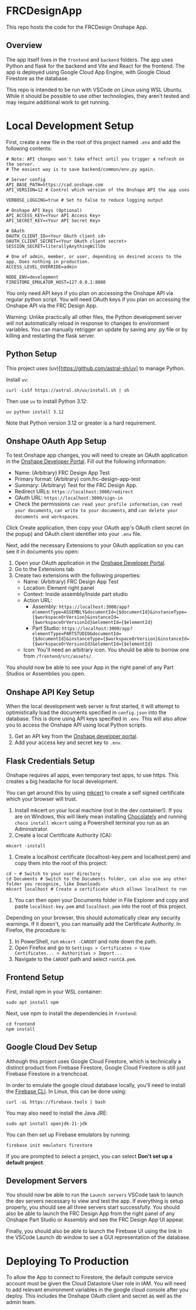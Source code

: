 # FRCDesignApp

This repo hosts the code for the FRCDesign Onshape App.

## Overview

The app itself lives in the `frontend` and `backend` folders. The app uses Python and flask for the backend and Vite and React for the frontend.
The app is deployed using Google Cloud App Engine, with Google Cloud Firestore as the database.

This repo is intended to be run with VSCode on Linux using WSL Ubuntu.
While it should be possible to use other technologies, they aren't tested and may require additional work to get running.

# Local Development Setup

First, create a new file in the root of this project named `.env` and add the following contents:

```
# Note: API changes won't take effect until you trigger a refresh on the server.
# The easiest way is to save backend/common/env.py again.

# Server config
API_BASE_PATH=https://cad.onshape.com
API_VERSION=12 # Control which version of the Onshape API the app uses

VERBOSE_LOGGING=true # Set to false to reduce logging output

# Onshape API Keys (Optional)
API_ACCESS_KEY=<Your API Access Key>
API_SECRET_KEY=<Your API Secret Key>

# OAuth
OAUTH_CLIENT_ID=<Your OAuth client id>
OAUTH_CLIENT_SECRET=<Your OAuth client secret>
SESSION_SECRET=literallyAnythingWillDo

# One of admin, member, or user, depending on desired access to the app. Does nothing in production.
ACCESS_LEVEL_OVERRIDE=admin

NODE_ENV=development
FIRESTORE_EMULATOR_HOST=127.0.0.1:8080
```

You only need API keys if you plan on accessing the Onshape API via regular python script.
You will need OAuth keys if you plan on accessing the Onshape API via the FRC Design App.

Warning: Unlike practically all other files, the Python development server will not automatically reload in response to changes to environment variables.
You can manually retrigger an update by saving any .py file or by killing and restarting the flask server.

## Python Setup

This project uses (uv)[https://github.com/astral-sh/uv] to manage Python.

Install `uv`:

```
curl -LsSf https://astral.sh/uv/install.sh | sh
```

Then use `uv` to install Python 3.12:

```
uv python install 3.12
```

Note that Python version 3.12 or greater is a hard requirement.

## Onshape OAuth App Setup

To test Onshape app changes, you will need to create an OAuth application in the [Onshape Developer Portal](https://cad.onshape.com/appstore/dev-portal/oauthApps). Fill out the following information:

-   Name: (Arbitrary) FRC Design App Test
-   Primary format: (Arbitrary) com.frc-design-app-test
-   Summary: (Arbitrary) Test for the FRC Design App.
-   Redirect URLs: `https://localhost:3000/redirect`
-   OAuth URL: `https://localhost:3000/sign-in`
-   Check the permissions `can read your profile information`, `can read your documents`, `can write to your documents`, and `can delete your documents and workspaces`.

Click Create application, then copy your OAuth app's OAuth client secret (in the popup) and OAuth client identifier into your `.env` file.

Next, add the necessary Extensions to your OAuth application so you can see it in documents you open:

1. Open your OAuth application in the [Onshape Developer Portal](https://cad.onshape.com/appstore/dev-portal/oauthApps).
2. Go to the Extensions tab.
3. Create two extensions with the following properties:
    - Name: (Arbitrary) FRC Design App Test
    - Location: Element right panel
    - Context: Inside assembly/Inside part studio
    - Action URL:
        - Assembly: `https://localhost:3000/app?elementType=ASSEMBLY&documentId={$documentId}&instanceType={$workspaceOrVersion}&instanceId={$workspaceOrVersionId}&elementId={$elementId}`
        - Part Studio: `https://localhost:3000/app?elementType=PARTSTUDIO&documentId={$documentId}&instanceType={$workspaceOrVersion}&instanceId={$workspaceOrVersionId}&elementId={$elementId}`
    - Icon: You'll need an arbitrary icon. You should be able to borrow one from `/frontend/src/assets/`.

You should now be able to see your App in the right panel of any Part Studios or Assemblies you open.

## Onshape API Key Setup

When the local development web server is first started, it will attempt to optimistically load the documents specified in `config.json` into the database.
This is done using API keys specified in `.env`. This will also allow you to access the Onshape API using local Python scripts.

1. Get an API key from the [Onshape developer portal](https://dev-portal.onshape.com/keys).
1. Add your access key and secret key to `.env`.

## Flask Credentials Setup

Onshape requires all apps, even temporary test apps, to use https. This creates a big headache for local development.

You can get around this by using [mkcert](https://github.com/FiloSottile/mkcert) to create a self signed certificate which your browser will trust.

1. Install mkcert on your local machine (not in the dev container!).
   If you are on Windows, this will likely mean installing [Chocolately](https://chocolatey.org/install) and running `choco install mkcert` using a Powershell terminal you run as an Administrator.
1. Create a local Certificate Authority (CA):

```
mkcert -install
```

1. Create a localhost certificate (localhost-key.pem and localhost.pem) and copy them into the root of this project:

```
cd ~ # Switch to your user directory
cd Documents # Switch to the Documents folder, can also use any other folder you recognize, like Downloads
mkcert localhost # Create a certificate which allows localhost to run
```

1. You can then open your Documents folder in File Explorer and copy and paste `localhost-key.pem` and `localhost.pem` into the root of this project.

Depending on your browser, this should automatically clear any security warnings. If it doesn't, you can manually add the Certificate Authority.
In Firefox, the procedure is:

1. In PowerShell, run `mkcert -CAROOT` and note down the path.
1. Open Firefox and go to `Settings > Certificates > View Certificates... > Authorities > Import...`
1. Navigate to the `CAROOT` path and select `rootCA.pem`.

## Frontend Setup

First, install npm in your WSL container:

```
sudo apt install npm
```

Next, use npm to install the dependencies in `frontend`:

```
cd frontend
npm install
```

## Google Cloud Dev Setup

Although this project uses Google Cloud Firestore, which is technically a distinct product from Firebase Firestore, Google Cloud Firestore is still just Firebase Firestore in a trenchcoat.

In order to emulate the google cloud database locally, you'll need to install the [Firebase CLI](https://firebase.google.com/docs/cli). In Linux, this can be done using:

```
curl -sL https://firebase.tools | bash
```

You may also need to install the Java JRE:

```
sudo apt install openjdk-21-jdk
```

You can then set up Firebase emulators by running:

```
firebase init emulators firestore
```

If you are prompted to select a project, you can select **Don't set up a default project**.

<!-- Then restart your WSL instance. This prevents google cloud from using the google cloud version located outside of WSL. -->

## Development Servers

You should now be able to run the `Launch servers` VSCode task to launch the dev servers necessary to view and test the app.
If everything is setup properly, you should see all three servers start successfully.
You should also be able to launch the FRC Design App from the right panel of any Onshape Part Studio or Assembly and see the FRC Design App UI appear.

Finally, you should also be able to launch the Firebase UI using the link in the VSCode Launch db window to see a GUI representation of the database.

# Deploying To Production

To allow the App to connect to Firestore, the default compute service account must be given the Cloud Datastore User role in IAM.
You will need to add relevant environment variables in the google cloud console after you deploy. This includes the Onshape OAuth client and secret as well as the admin team.
